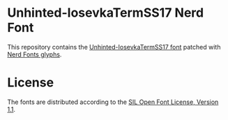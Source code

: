 # Unhinted-IosevkaTermSS17 Nerd Font
This repository contains the [Unhinted-IosevkaTermSS17 font](https://github.com/be5invis/Iosevka) patched with [Nerd Fonts glyphs](https://github.com/ryanoasis/nerd-fonts).

# License
The fonts are distributed according to the [SIL Open Font License, Version 1.1](LICENSE).
